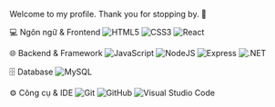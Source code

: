 Welcome to my profile. Thank you for stopping by. 🫰

💻 Ngôn ngữ & Frontend
![HTML5](https://img.shields.io/badge/Markup-HTML5-orange?logo=html5)
![CSS3](https://img.shields.io/badge/Style-CSS3-blue?logo=css3)
![React](https://img.shields.io/badge/Framework-React-61DAFB?logo=react)

🌐 Backend & Framework
![JavaScript](https://img.shields.io/badge/Code-JavaScript-yellow?logo=javascript)
![NodeJS](https://img.shields.io/badge/Backend-Node.js-green?logo=node.js)
![Express](https://img.shields.io/badge/Framework-Express-black?logo=express)
![.NET](https://img.shields.io/badge/Framework-.NET-purple?logo=dotnet)

🗄️ Database
![MySQL](https://img.shields.io/badge/Database-MySQL-blue?logo=mysql)

⚙️ Công cụ & IDE
![Git](https://img.shields.io/badge/Tool-Git-F05032?logo=git)
![GitHub](https://img.shields.io/badge/Platform-GitHub-black?logo=github)
![Visual Studio Code](https://img.shields.io/badge/IDE-VSCode-blue?logo=visualstudiocode)
